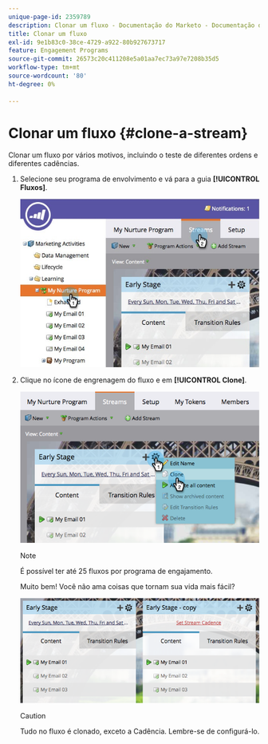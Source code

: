 ```yaml
---
unique-page-id: 2359789
description: Clonar um fluxo - Documentação do Marketo - Documentação do produto
title: Clonar um fluxo
exl-id: 9e1b83c0-38ce-4729-a922-80b927673717
feature: Engagement Programs
source-git-commit: 26573c20c411208e5a01aa7ec73a97e7208b35d5
workflow-type: tm+mt
source-wordcount: '80'
ht-degree: 0%

---
```


# Clonar um fluxo {#clone-a-stream}

Clonar um fluxo por vários motivos, incluindo o teste de diferentes ordens e diferentes cadências.

1. Selecione seu programa de envolvimento e vá para a guia **[!UICONTROL Fluxos]**.

   ![](assets/cloneasteam.jpg)

1. Clique no ícone de engrenagem do fluxo e em **[!UICONTROL Clone]**.

   ![](assets/image2014-9-15-17-3a0-3a23.png)

   >[!NOTE]
   >
   >É possível ter até 25 fluxos por programa de engajamento.

   Muito bem! Você não ama coisas que tornam sua vida mais fácil?

   ![](assets/image2014-9-15-17-3a1-3a20.png)

   >[!CAUTION]
   >
   >Tudo no fluxo é clonado, exceto a Cadência. Lembre-se de configurá-lo.
